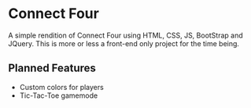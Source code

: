 # Connect Four

A simple rendition of Connect Four using HTML, CSS, JS, BootStrap and JQuery. This is more or less a front-end only project for the time being.

## Planned Features

* Custom colors for players
* Tic-Tac-Toe gamemode